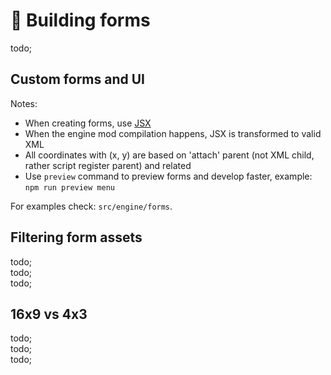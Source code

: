 # 🥑 Building forms

todo; <br/>

## Custom forms and UI

Notes:

- When creating forms, use [JSX](https://www.typescriptlang.org/docs/handbook/jsx.html)
- When the engine mod compilation happens, JSX is transformed to valid XML
- All coordinates with (x, y) are based on 'attach' parent (not XML child, rather script register parent) and related
- Use `preview` command to preview forms and develop faster, example: `npm run preview menu`

For examples check: `src/engine/forms`.

## Filtering form assets

todo; <br/>
todo; <br/>
todo; <br/>

## 16x9 vs 4x3

todo; <br/>
todo; <br/>
todo; <br/>
